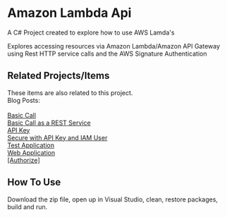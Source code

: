 # Amazon Lambda Api
A C# Project created to explore how to use AWS Lamda's

Explores accessing resources via Amazon Lambda/Amazon API Gateway using Rest HTTP service calls and the AWS Signature Authentication

## Related Projects/Items

These items are also related to this project. 
<br/>
Blog Posts:
<br/>
<br/>
<a href="https://erichelin.wordpress.com/2016/06/01/amazon-lambda-part-1-the-basic-call/">Basic Call</a>
<br/>
<a href="https://erichelin.wordpress.com/2016/06/13/amazon-lambda-part-2-basic-call-as-a-rest-service/">Basic Call as a REST Service</a>
<br/>
<a href="https://erichelin.wordpress.com/2016/06/14/amazon-lambda-part-3-secured-with-an-api-key/">API Key</a>
<br/>
<a href="https://erichelin.wordpress.com/2016/06/16/amazon-lambda-part-4-secured-with-an-api-key-and-iam-user/">Secure with API Key and IAM User</a>
<br/>
<a href="https://erichelin.wordpress.com/2016/07/07/amazon-lambda-part-5-the-test-application/">Test Application</a>
<br/>
<a href="https://erichelin.wordpress.com/2016/07/11/amazon-lambda-part-6-net-core-web-application/">Web Application</a>
<br/>
<a href="https://erichelin.wordpress.com/2016/07/12/amazon-lambda-part-7-intermediate-net-4-6-1-api-secured-with-authorize/">[Authorize]</a>
<br/>

## How To Use
Download the zip file, open up in Visual Studio, clean, restore packages, build and run.

